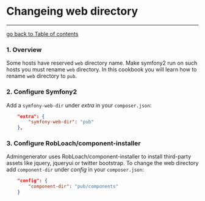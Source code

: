 # Changeing web directory
---------------------------------------

[go back to Table of contents][back-to-index]

[back-to-index]: https://github.com/symfony2admingenerator/AdmingeneratorGeneratorBundle/blob/master/Resources/doc/documentation.md#8-cookbook

### 1. Overview

Some hosts have reserved `web` directory name. Make symfony2 run on such hosts
you must rename `web` directory. In this cookbook you will learn how to rename 
`web` directory to `pub`.

### 2. Configure Symfony2

Add a `symfony-web-dir` under *extra* in your `composer.json`:

```json
    "extra": {
        "symfony-web-dir": "pub"
    },
```

### 3. Configure RobLoach/component-installer

Admingenerator uses RobLoach/component-installer to install third-party assets like 
jquery, jqueryui or twitter bootstrap. To change the web directory add `component-dir` 
under *config* in your `composer.json`:

```json
    "config": {
        "component-dir": "pub/components"
    }
```
